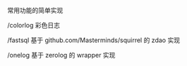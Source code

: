 常用功能的简单实现

/colorlog 彩色日志

/fastsql 基于 github.com/Masterminds/squirrel 的 zdao 实现

/onelog 基于 zerolog 的 wrapper 实现
